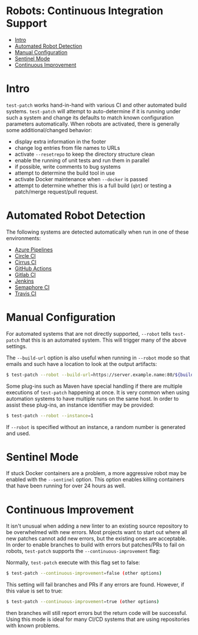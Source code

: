 <!---
  Licensed to the Apache Software Foundation (ASF) under one
  or more contributor license agreements.  See the NOTICE file
  distributed with this work for additional information
  regarding copyright ownership.  The ASF licenses this file
  to you under the Apache License, Version 2.0 (the
  "License"); you may not use this file except in compliance
  with the License.  You may obtain a copy of the License at

    http://www.apache.org/licenses/LICENSE-2.0

  Unless required by applicable law or agreed to in writing,
  software distributed under the License is distributed on an
  "AS IS" BASIS, WITHOUT WARRANTIES OR CONDITIONS OF ANY
  KIND, either express or implied.  See the License for the
  specific language governing permissions and limitations
  under the License.
-->

# Robots: Continuous Integration Support

<!-- MarkdownTOC levels="1,2" autolink="true" indent="  " bullets="*" bracket="round" -->

* [Intro](#intro)
* [Automated Robot Detection](#automated-robot-detection)
* [Manual Configuration](#manual-configuration)
* [Sentinel Mode](#sentinel-mode)
* [Continuous Improvement](#continuous-improvement)

<!-- /MarkdownTOC -->

# Intro

`test-patch` works hand-in-hand with various CI and other automated build systems.  `test-patch` will attempt to auto-determine if it is running under such a system and change its defaults to match known configuration parameters automatically. When robots are activated, there is generally some additional/changed behavior:

* display extra information in the footer
* change log entries from file names to URLs
* activate `--resetrepo` to keep the directory structure clean
* enable the running of unit tests and run them in parallel
* if possible, write comments to bug systems
* attempt to determine the build tool in use
* activate Docker maintenance when `--docker` is passed
* attempt to determine whether this is a full build (`qbt`) or testing a patch/merge request/pull request.

# Automated Robot Detection

The following systems are detected automatically when run in one of these environments:

* [Azure Pipelines](azurepipelines)
* [Circle CI](circleci)
* [Cirrus CI](cirrusci)
* [GitHub Actions](githubactions)
* [Gitlab CI](gitlabci)
* [Jenkins](jenkins)
* [Semaphore CI](semaphoreci)
* [Travis CI](travisci)

# Manual Configuration

For automated systems that are not directly supported, `--robot` tells `test-patch` that this is an automated system.  This will trigger many of the above settings.

The `--build-url` option is also useful when running in `--robot` mode so that emails and such
have a location to look at the output artifacts:

```bash
$ test-patch --robot --build-url=https://server.example.name:80/${buildnumber}/
```

Some plug-ins such as Maven have special handling if there are multiple executions of `test-patch` happening at once.  It is very common when using automation systems to have multiple runs on the same host. In order to assist these plug-ins, an instance identifier may be provided:

```bash
$ test-patch --robot --instance=1
```

If `--robot` is specified without an instance, a random number is generated and used.

# Sentinel Mode

If stuck Docker containers are a problem, a more aggressive robot may be enabled with the `--sentinel` option.  This option enables killing containers that have been running for over 24 hours as well.

# Continuous Improvement

It isn't unusual when adding a new linter to an existing source repository to be overwhelmed with new errors.
Most projects want to start out where all new patches cannot add new errors, but the existing ones are
acceptable.  In order to enable branches to build with errors but patches/PRs to fail on robots,
`test-patch` supports the `--continuous-improvement` flag:

Normally, `test-patch` execute with this flag set to false:

```bash
$ test-patch --continuous-improvement=false (other options)
```

This setting will fail branches and PRs if any errors are found. However, if this value is set to true:

```bash
$ test-patch --continuous-improvement=true (other options)
```

then branches will still report errors but the return code will be successful.  Using this mode is ideal for
many CI/CD systems that are using repositories with known problems.
